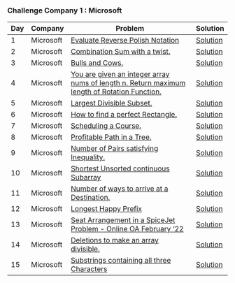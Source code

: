 ### Challenge Company 1 : Microsoft 

| Day | Company | Problem | Solution |
| --- | --- | --- | --- |
| 1 | Microsoft | [Evaluate Reverse Polish Notation](https://leetcode.com/problems/evaluate-reverse-polish-notation/) | [Solution]()
| 2 | Microsoft | [Combination Sum with a twist.](https://leetcode.com/problems/combination-sum-iii/) | [Solution]()
| 3 | Microsoft | [Bulls and Cows.](https://leetcode.com/problems/bulls-and-cows/) | [Solution]()
| 4 | Microsoft | [You are given an integer array nums of length n. Return maximum length of Rotation Function.](https://leetcode.com/problems/rotate-function/) | [Solution]()
| 5 | Microsoft | [Largest Divisible Subset.](https://leetcode.com/problems/largest-divisible-subset/) | [Solution]()
| 6 | Microsoft | [How to find a perfect Rectangle.](https://leetcode.com/problems/perfect-rectangle/) | [Solution]()
| 7 | Microsoft | [Scheduling a Course.](https://leetcode.com/problems/course-schedule/) | [Solution]()
| 8 | Microsoft | [Profitable Path in a Tree.](https://leetcode.com/problems/most-profitable-path-in-a-tree/) | [Solution]()
| 9 | Microsoft | [Number of Pairs satisfying Inequality.](https://leetcode.com/problems/number-of-pairs-satisfying-inequality/) | [Solution]()
| 10 | Microsoft | [Shortest Unsorted continuous Subarray](https://leetcode.com/problems/shortest-unsorted-continuous-subarray/) | [Solution]()
| 11 | Microsoft | [Number of ways to arrive at a Destination.](https://leetcode.com/problems/number-of-ways-to-arrive-at-destination/) | [Solution]()
| 12 | Microsoft | [Longest Happy Prefix](https://leetcode.com/problems/longest-happy-prefix/) | [Solution]()
| 13 | Microsoft | [Seat Arrangement in a SpiceJet Problem - Online OA February ‘22](https://leetcode.com/problems/airplane-seat-assignment-probability/) | [Solution]()
| 14 | Microsoft | [Deletions to make an array divisible.](https://leetcode.com/problems/minimum-deletions-to-make-array-divisible/) | [Solution]()
| 15 | Microsoft | [Substrings containing all three Characters](https://leetcode.com/problems/number-of-substrings-containing-all-three-characters/) | [Solution]()
 